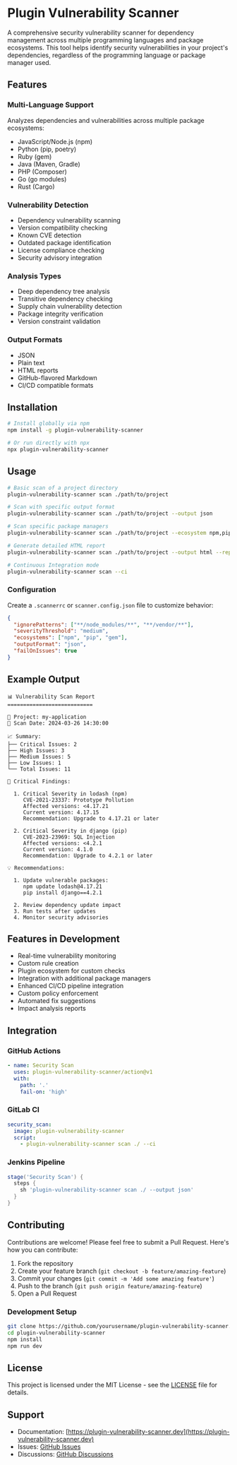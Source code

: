 # Plugin Vulnerability Scanner

A comprehensive security vulnerability scanner for dependency management across multiple programming languages and package ecosystems. This tool helps identify security vulnerabilities in your project's dependencies, regardless of the programming language or package manager used.

## Features

### Multi-Language Support
Analyzes dependencies and vulnerabilities across multiple package ecosystems:
* JavaScript/Node.js (npm)
* Python (pip, poetry)
* Ruby (gem)
* Java (Maven, Gradle)
* PHP (Composer)
* Go (go modules)
* Rust (Cargo)

### Vulnerability Detection
* Dependency vulnerability scanning
* Version compatibility checking
* Known CVE detection
* Outdated package identification
* License compliance checking
* Security advisory integration

### Analysis Types
* Deep dependency tree analysis
* Transitive dependency checking
* Supply chain vulnerability detection
* Package integrity verification
* Version constraint validation

### Output Formats
* JSON
* Plain text
* HTML reports
* GitHub-flavored Markdown
* CI/CD compatible formats

## Installation

```bash
# Install globally via npm
npm install -g plugin-vulnerability-scanner

# Or run directly with npx
npx plugin-vulnerability-scanner
```

## Usage

```bash
# Basic scan of a project directory
plugin-vulnerability-scanner scan ./path/to/project

# Scan with specific output format
plugin-vulnerability-scanner scan ./path/to/project --output json

# Scan specific package managers
plugin-vulnerability-scanner scan ./path/to/project --ecosystem npm,pip

# Generate detailed HTML report
plugin-vulnerability-scanner scan ./path/to/project --output html --report-file report.html

# Continuous Integration mode
plugin-vulnerability-scanner scan --ci
```

### Configuration

Create a `.scannerrc` or `scanner.config.json` file to customize behavior:

```json
{
  "ignorePatterns": ["**/node_modules/**", "**/vendor/**"],
  "severityThreshold": "medium",
  "ecosystems": ["npm", "pip", "gem"],
  "outputFormat": "json",
  "failOnIssues": true
}
```

## Example Output

```
📊 Vulnerability Scan Report
===========================

📍 Project: my-application
📅 Scan Date: 2024-03-26 14:30:00

📈 Summary:
├── Critical Issues: 2
├── High Issues: 3
├── Medium Issues: 5
├── Low Issues: 1
└── Total Issues: 11

🛑 Critical Findings:
  
  1. Critical Severity in lodash (npm)
     CVE-2021-23337: Prototype Pollution
     Affected versions: <4.17.21
     Current version: 4.17.15
     Recommendation: Upgrade to 4.17.21 or later

  2. Critical Severity in django (pip)
     CVE-2023-23969: SQL Injection
     Affected versions: <4.2.1
     Current version: 4.1.0
     Recommendation: Upgrade to 4.2.1 or later

💡 Recommendations:
  
  1. Update vulnerable packages:
     npm update lodash@4.17.21
     pip install django==4.2.1

  2. Review dependency update impact
  3. Run tests after updates
  4. Monitor security advisories
```

## Features in Development

* Real-time vulnerability monitoring
* Custom rule creation
* Plugin ecosystem for custom checks
* Integration with additional package managers
* Enhanced CI/CD pipeline integration
* Custom policy enforcement
* Automated fix suggestions
* Impact analysis reports

## Integration

### GitHub Actions

```yaml
- name: Security Scan
  uses: plugin-vulnerability-scanner/action@v1
  with:
    path: '.'
    fail-on: 'high'
```

### GitLab CI

```yaml
security_scan:
  image: plugin-vulnerability-scanner
  script:
    - plugin-vulnerability-scanner scan ./ --ci
```

### Jenkins Pipeline

```groovy
stage('Security Scan') {
  steps {
    sh 'plugin-vulnerability-scanner scan ./ --output json'
  }
}
```

## Contributing

Contributions are welcome! Please feel free to submit a Pull Request. Here's how you can contribute:

1. Fork the repository
2. Create your feature branch (`git checkout -b feature/amazing-feature`)
3. Commit your changes (`git commit -m 'Add some amazing feature'`)
4. Push to the branch (`git push origin feature/amazing-feature`)
5. Open a Pull Request

### Development Setup

```bash
git clone https://github.com/yourusername/plugin-vulnerability-scanner.git
cd plugin-vulnerability-scanner
npm install
npm run dev
```

## License

This project is licensed under the MIT License - see the [LICENSE](LICENSE) file for details.

## Support

* Documentation: [https://plugin-vulnerability-scanner.dev](https://plugin-vulnerability-scanner.dev)
* Issues: [GitHub Issues](https://github.com/DMontgomery40/plugin-vulnerability-scanner/issues)
* Discussions: [GitHub Discussions](https://github.com/DMontgomery40/plugin-vulnerability-scanner/discussions)

